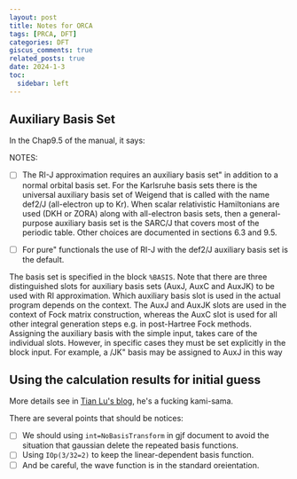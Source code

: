 ```yaml
---
layout: post
title: Notes for ORCA
tags: [PRCA, DFT]
categories: DFT
giscus_comments: true
related_posts: true
date: 2024-1-3
toc:
  sidebar: left
---
```


## Auxiliary Basis Set

In the Chap9.5 of the manual, it says:

NOTES:
 - [ ] The RI-J approximation requires an auxiliary basis set" in addition to a normal orbital basis set. For the Karlsruhe basis sets there is the universal auxiliary basis set of Weigend that is called with the name def2/J (all-electron up to Kr). When scalar relativistic Hamiltonians are used (DKH or ZORA) along with all-electron basis sets, then a general-purpose auxiliary basis set is the SARC/J that covers most of the periodic table. Other choices are documented in sections 6.3 and 9.5.

 - [ ] For pure" functionals the use of RI-J with the def2/J auxiliary basis set is the default.


The basis set is specified in the block `%BASIS`. Note that there are three distinguished slots for auxiliary basis sets (AuxJ, AuxC and AuxJK) to be used with RI approximation. Which auxiliary basis slot is used in the actual program depends on the context. The AuxJ and AuxJK slots are used in the context of Fock matrix construction, whereas the AuxC slot is used for all other integral generation steps e.g. in post-Hartree Fock methods. Assigning the auxiliary basis with the simple input, takes care of the individual slots. However, in specific cases they must be set explicitly in the block input. For example, a /JK" basis may be assigned to AuxJ in this way

## Using the calculation results for initial guess

More details see in [Tian Lu's blog](http://sobereva.com/517), he's a fucking kami-sama.

There are several points that should be notices:

- [ ] We should using `int=NoBasisTransform` in gjf document to avoid the situation that gaussian delete the  repeated basis functions.
- [ ] Using `IOp(3/32=2)` to keep the linear-dependent basis function.
- [ ] And be careful, the wave function is in the standard oreientation.